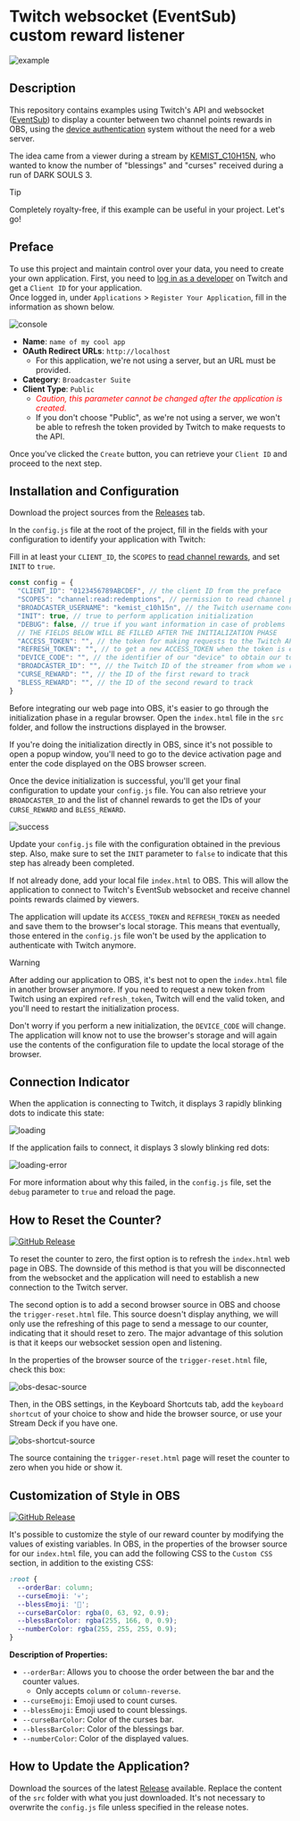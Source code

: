 # Twitch websocket (EventSub) custom reward listener

![example](media/compteur.gif)

## Description

This repository contains examples using Twitch's API and websocket ([EventSub](https://dev.twitch.tv/docs/eventsub/)) to
display a counter between two channel points rewards in OBS, using
the [device authentication](https://dev.twitch.tv/docs/authentication/getting-tokens-oauth/#device-code-grant-flow)
system without the need for a web server.

The idea came from a viewer during a stream by [KEMIST_C10H15N](https://www.twitch.tv/kemist_c10h15n), who wanted to
know the number of "blessings" and "curses" received during a run of DARK SOULS 3.

> [!TIP]
> Completely royalty-free, if this example can be useful in your project. Let's go!

## Preface

To use this project and maintain control over your data, you need to create your own application. First, you need
to [log in as a developer](https://dev.twitch.tv/docs/authentication/register-app/) on Twitch and get a `Client ID` for
your application.  
Once logged in, under `Applications` > `Register Your Application`, fill in the information as shown below.

![console](media/twitch-console.png)

- <b>Name</b>: `name of my cool app`
- <b>OAuth Redirect URLs</b>: `http://localhost`
    - For this application, we're not using a server, but an URL must be provided.
- <b>Category</b>: `Broadcaster Suite`
- <b>Client Type</b>: `Public`
    - <i style="color : red">Caution, this parameter cannot be changed after the application is created.</i>
    - If you don't choose "Public", as we're not using a server, we won't be able to refresh the token provided by
      Twitch to make requests to the API.

Once you've clicked the `Create` button, you can retrieve your `Client ID` and proceed to the next step.

## Installation and Configuration

Download the project sources from the [Releases](https://github.com/Nyrrell/twitch-eventsub-reward/releases/latest) tab.

In the `config.js` file at the root of the project, fill in the fields with your configuration to identify your
application with Twitch:

Fill in at least your `CLIENT_ID`, the `SCOPES`
to [read channel rewards](https://dev.twitch.tv/docs/eventsub/eventsub-subscription-types/#channelchannel_points_custom_reward_redemptionadd),
and set `INIT` to `true`.

```js
const config = {
  "CLIENT_ID": "0123456789ABCDEF", // the client ID from the preface
  "SCOPES": "channel:read:redemptions", // permission to read channel points
  "BROADCASTER_USERNAME": "kemist_c10h15n", // the Twitch username concerned
  "INIT": true, // true to perform application initialization
  "DEBUG": false, // true if you want information in case of problems
  // THE FIELDS BELOW WILL BE FILLED AFTER THE INITIALIZATION PHASE
  "ACCESS_TOKEN": "", // the token for making requests to the Twitch API
  "REFRESH_TOKEN": "", // to get a new ACCESS_TOKEN when the token is expired
  "DEVICE_CODE": "", // the identifier of our "device" to obtain our token
  "BROADCASTER_ID": "", // the Twitch ID of the streamer from whom we retrieve information
  "CURSE_REWARD": "", // the ID of the first reward to track
  "BLESS_REWARD": "", // the ID of the second reward to track
}
```

Before integrating our web page into OBS, it's easier to go through the initialization phase in a regular browser. Open
the `index.html` file in the `src` folder, and follow the instructions displayed in the browser.

If you're doing the initialization directly in OBS, since it's not possible to open a popup window, you'll need to go to
the device activation page and enter the code displayed on the OBS browser screen.

Once the device initialization is successful, you'll get your final configuration to update your `config.js` file. You
can also retrieve your `BROADCASTER_ID` and the list of channel rewards to get the IDs of your `CURSE_REWARD`
and `BLESS_REWARD`.

![success](media/init-success.png)

Update your `config.js` file with the configuration obtained in the previous step. Also, make sure to set the `INIT`
parameter to `false` to indicate that this step has already been completed.

If not already done, add your local file `index.html` to OBS. This will allow the application to connect to Twitch's
EventSub websocket and receive channel points rewards claimed by viewers.

The application will update its `ACCESS_TOKEN` and `REFRESH_TOKEN` as needed and save them to the browser's local
storage. This means that eventually, those entered in the `config.js` file won't be used by the application to
authenticate with Twitch anymore.

> [!WARNING]
> After adding our application to OBS, it's best not to open the `index.html` file in another browser anymore. If you
> need to request a new token from Twitch using an expired `refresh_token`, Twitch will end the valid token, and you'll
> need to restart the initialization process.

Don't worry if you perform a new initialization, the `DEVICE_CODE` will change. The application will know not to use the
browser's storage and will again use the contents of the configuration file to update the local storage of the browser.

## Connection Indicator

When the application is connecting to Twitch, it displays 3 rapidly blinking dots to indicate this state:

![loading](media/loading.gif)

If the application fails to connect, it displays 3 slowly blinking red dots:

![loading-error](media/loading-error.gif)

For more information about why this failed, in the `config.js` file, set the `debug` parameter to `true` and reload the
page.

## How to Reset the Counter?

[![GitHub Release](https://img.shields.io/github/v/release/Nyrrell/twitch-eventsub-reward?filter=1.0.2&label=Minimum%20Release%20Version)](https://github.com/Nyrrell/twitch-eventsub-reward/releases/latest)

To reset the counter to zero, the first option is to refresh the `index.html` web page in OBS. The downside of this
method is that you will be disconnected from the websocket and the application will need to establish a new connection
to the Twitch server.

The second option is to add a second browser source in OBS and choose the `trigger-reset.html` file. This source doesn't
display anything, we will only use the refreshing of this page to send a message to our counter, indicating that it
should reset to zero.
The major advantage of this solution is that it keeps our websocket session open and listening.

In the properties of the browser source of the `trigger-reset.html` file, check this box:

![obs-desac-source](media/obs/desac-source.png)

Then, in the OBS settings, in the Keyboard Shortcuts tab, add the `keyboard shortcut` of your choice to show and hide
the browser source, or use your Stream Deck if you have one.

![obs-shortcut-source](media/obs/shortcut-source.png)

The source containing the `trigger-reset.html` page will reset the counter to zero when you hide or show it.

## Customization of Style in OBS

[![GitHub Release](https://img.shields.io/github/v/release/Nyrrell/twitch-eventsub-reward?filter=1.0.3&label=Minimum%20Release%20Version)](https://github.com/Nyrrell/twitch-eventsub-reward/releases/latest)

It's possible to customize the style of our reward counter by modifying the values of existing variables. In OBS, in the
properties of the browser source for our `index.html` file, you can add the following CSS to the `Custom CSS` section,
in addition to the existing CSS:

```css
:root {
  --orderBar: column;
  --curseEmoji: '💀';
  --blessEmoji: '🙏';
  --curseBarColor: rgba(0, 63, 92, 0.9);
  --blessBarColor: rgba(255, 166, 0, 0.9);
  --numberColor: rgba(255, 255, 255, 0.9);
}
```

**Description of Properties:**

- `--orderBar`: Allows you to choose the order between the bar and the counter values.
    - Only accepts `column` or `column-reverse`.
- `--curseEmoji`: Emoji used to count curses.
- `--blessEmoji`: Emoji used to count blessings.
- `--curseBarColor`: Color of the curses bar.
- `--blessBarColor`: Color of the blessings bar.
- `--numberColor`: Color of the displayed values.

## How to Update the Application?

Download the sources of the latest [Release](https://github.com/Nyrrell/twitch-eventsub-reward/releases/latest)
available.
Replace the content of the `src` folder with what you just downloaded.
It's not necessary to overwrite the `config.js` file unless specified in the release notes.